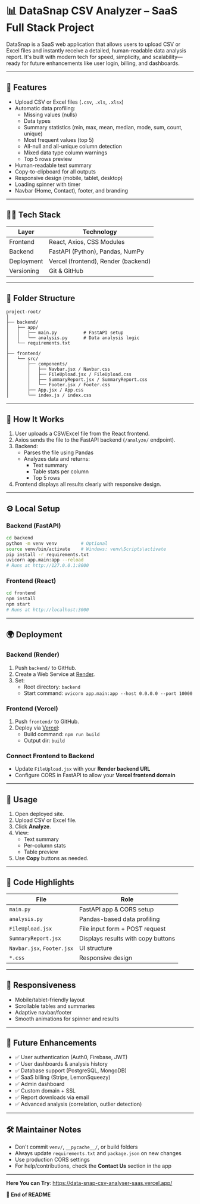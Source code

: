 
# 📊 DataSnap CSV Analyzer – SaaS Full Stack Project

DataSnap is a SaaS web application that allows users to upload CSV or Excel files and instantly receive a detailed, human-readable data analysis report. It's built with modern tech for speed, simplicity, and scalability—ready for future enhancements like user login, billing, and dashboards.

---

## 🚀 Features

- Upload CSV or Excel files (`.csv`, `.xls`, `.xlsx`)
- Automatic data profiling:
  - Missing values (nulls)
  - Data types
  - Summary statistics (min, max, mean, median, mode, sum, count, unique)
  - Most frequent values (top 5)
  - All-null and all-unique column detection
  - Mixed data type column warnings
  - Top 5 rows preview
- Human-readable text summary
- Copy-to-clipboard for all outputs
- Responsive design (mobile, tablet, desktop)
- Loading spinner with timer
- Navbar (Home, Contact), footer, and branding

---

## 🧑‍💻 Tech Stack

| Layer       | Technology                   |
|-------------|------------------------------|
| Frontend    | React, Axios, CSS Modules    |
| Backend     | FastAPI (Python), Pandas, NumPy |
| Deployment  | Vercel (frontend), Render (backend) |
| Versioning  | Git & GitHub                 |

---

## 📁 Folder Structure

```
project-root/
│
├── backend/
│   ├── app/
│   │   ├── main.py          # FastAPI setup
│   │   └── analysis.py      # Data analysis logic
│   └── requirements.txt
│
├── frontend/
│   └── src/
│       ├── components/
│       │   ├── Navbar.jsx / Navbar.css
│       │   ├── FileUpload.jsx / FileUpload.css
│       │   ├── SummaryReport.jsx / SummaryReport.css
│       │   └── Footer.jsx / Footer.css
│       ├── App.jsx / App.css
│       └── index.js / index.css
```

---

## 🔁 How It Works

1. User uploads a CSV/Excel file from the React frontend.
2. Axios sends the file to the FastAPI backend (`/analyze/` endpoint).
3. Backend:
   - Parses the file using Pandas
   - Analyzes data and returns:
     - Text summary
     - Table stats per column
     - Top 5 rows
4. Frontend displays all results clearly with responsive design.

---

## ⚙️ Local Setup

### Backend (FastAPI)

```bash
cd backend
python -m venv venv         # Optional
source venv/bin/activate    # Windows: venv\Scripts\activate
pip install -r requirements.txt
uvicorn app.main:app --reload
# Runs at http://127.0.0.1:8000
```

### Frontend (React)

```bash
cd frontend
npm install
npm start
# Runs at http://localhost:3000
```

---

## 🌍 Deployment

### Backend (Render)

1. Push `backend/` to GitHub.
2. Create a Web Service at [Render](https://render.com/).
3. Set:
   - Root directory: `backend`
   - Start command: `uvicorn app.main:app --host 0.0.0.0 --port 10000`

### Frontend (Vercel)

1. Push `frontend/` to GitHub.
2. Deploy via [Vercel](https://vercel.com/):
   - Build command: `npm run build`
   - Output dir: `build`

### Connect Frontend to Backend

- Update `FileUpload.jsx` with your **Render backend URL**
- Configure CORS in FastAPI to allow your **Vercel frontend domain**

---

## 🧪 Usage

1. Open deployed site.
2. Upload CSV or Excel file.
3. Click **Analyze**.
4. View:
   - Text summary
   - Per-column stats
   - Table preview
5. Use **Copy** buttons as needed.

---

## 🧱 Code Highlights

| File                         | Role                                    |
|------------------------------|------------------------------------------|
| `main.py`                    | FastAPI app & CORS setup                |
| `analysis.py`                | Pandas-based data profiling             |
| `FileUpload.jsx`             | File input form + POST request          |
| `SummaryReport.jsx`          | Displays results with copy buttons      |
| `Navbar.jsx`, `Footer.jsx`  | UI structure                            |
| `*.css`                      | Responsive design                       |

---

## 📱 Responsiveness

- Mobile/tablet-friendly layout
- Scrollable tables and summaries
- Adaptive navbar/footer
- Smooth animations for spinner and results

---

## 🚧 Future Enhancements

- ✅ User authentication (Auth0, Firebase, JWT)
- ✅ User dashboards & analysis history
- ✅ Database support (PostgreSQL, MongoDB)
- ✅ SaaS billing (Stripe, LemonSqueezy)
- ✅ Admin dashboard
- ✅ Custom domain + SSL
- ✅ Report downloads via email
- ✅ Advanced analysis (correlation, outlier detection)

---

## 🛠️ Maintainer Notes

- Don't commit `venv/`, `__pycache__/`, or build folders
- Always update `requirements.txt` and `package.json` on new changes
- Use production CORS settings
- For help/contributions, check the **Contact Us** section in the app

---
**Here You can Try**:  https://data-snap-csv-analyser-saas.vercel.app/

**📌 End of README**
